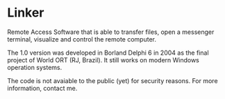 # Linker
Remote Access Software that is able to transfer files, open a messenger terminal, visualize and control the remote computer.

The 1.0 version was developed in Borland Delphi 6 in 2004 as the final project of World ORT (RJ, Brazil). It still works on modern Windows operation systems.

The code is not avaiable to the public (yet) for security reasons.
For more information, contact me.
